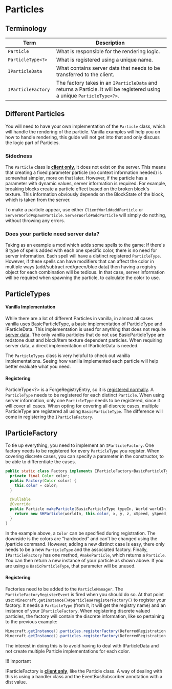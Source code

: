 Particles
=========

Terminology
-----------

| Term | Description |
|----------------|----------------|
| `Particle` | What is responsible for the rendering logic. |
| `ParticleType<?>` | What is registered using a unique name. |
| `IParticleData` | What contains server data that needs to be transferred to the client. |
| `IParticleFactory` | The factory takes in an `IParticleData` and returns a Particle. It will be registered using a unique `ParticleType<?>`. |

Different Particles
-------------------

You will need to have your own implementation of the `Particle` class, which will handle the rendering of the particle. Vanilla examples will help you on how to handle rendering, this guide will not get into that and only discuss the logic part of Particles.

### Sidedness
The `Particle` class is [**client only**][sides], it does not exist on the server. This means that creating a fixed parameter particle (no context information needed) is somewhat simpler, more on that later. However, if the particle has a parameter with dynamic values, server information is required. For example, breaking blocks create a particle effect based on the broken block's texture. This information obviously depends on the BlockState of the block, which is taken from the server.

To make a particle appear, use either `ClientWorld#addParticle` or
`ServerWorld#spawnParticle`. `ServerWorld#addParticle` will simply do nothing, without throwing any errors.

### Does your particle need server data?
Taking as an example a mod which adds some spells to the game: If there's 8 type of spells added with each one specific color, there is no need for server information. Each spell will have a distinct registered `ParticleType`. 
However, if these spells can have modifiers that can affect the color in multiple ways (add/subtract red/green/blue data) then having a registry object for each combination will be tedious. In that case, server information will be required when spawning the particle, to calculate the color to use.

ParticleTypes
-------------

#### Vanilla Implementation
While there are a lot of different Particles in vanilla, in almost all cases vanilla uses BasicParticleType, a basic implementation of ParticleType and IParticleData. This implementation is used for anything that does not require [server data][servdat]. The only vanilla particles that do not use BasicParticleType are redstone dust and block/item texture dependent particles. When requiring server data, a direct implementation of IParticleData is needed. 

The `ParticleTypes` class is very helpful to check out vanilla implementations. Seeing how vanilla implemented each particle will help better evaluate what you need.

#### Registering
ParticleType<?> is a ForgeRegistryEntry, so it is [registered normally][registration]. A `ParticleType` needs to be registered for each distinct `Particle`. When using server information, only one `ParticleType` needs to be registered, since it will cover all cases. When opting for covering all discrete cases, multiple ParticleType are registered all using `BasicParticleType`. The difference will come in registering the `IParticleFactory`.

IParticleFactory
----------------

To tie up everything, you need to implement an `IParticleFactory`. One factory needs to be registered for every `ParticleType` you register. 
When covering discrete cases, you can specify a parameter in the constructor, to be able to differentiate the cases.
```java
public static class Factory implements IParticleFactory<BasicParticleType> {
  private final Color color;
  public Factory(Color color) {
    this.color = color;
  }

  @Nullable
  @Override
  public Particle makeParticle(BasicParticleType typeIn, World worldIn, double x, double y, double z, double xSpeed, double ySpeed, double zSpeed) {
    return new SHParticle(worldIn, this.color, x, y, z, xSpeed, ySpeed, zSpeed);
  }
}
```
In the example above, a `Color` can be specified during registration. The downside is the colors are "hardcoded" and can't be changed using the /particle command. However, adding a new distinct case is easy, there only needs to be a new `ParticleType` and the associated factory. Finally, `IParticleFactory` has one method, `#makeParticle`, which returns a `Particle`. You can then return a new instance of your particle as shown above. If you are using a `BasicParticleType`, that parameter will be unused.

#### Registering
Factories need to be added to the `ParticleManager`. The `ParticleFactoryRegisterEvent` is fired when you should do so. At that point use: `Minecraft.getInstance()#particles#registerFactory()` to register your factory. It needs a `ParticleType` (from it, it will get the registry name) and an instance of your `IParticleFactory`. When registering discrete valued particles, the factory will contain the discrete information, like so pertaining to the previous example:
```java 
Minecraft.getInstance().particles.registerFactory(DeferredRegistration.HEART_CRYSTAL_PARTICLE.get(), new SHParticle.Factory(Color.FIREBRICK));
Minecraft.getInstance().particles.registerFactory(DeferredRegistration.POWER_CRYSTAL_PARTICLE.get(), new SHParticle.Factory(Color.ROYALBLUE));
```
The interest in doing this is to avoid having to deal with IParticleData and not create multiple Particle implementations for each color.

!!! important

  IParticleFactory is [**client only**][sides], like the Particle class. A way of dealing with this is using a handler class and the EventBusSubscriber annotation with a dist value.

[registration]: registries.md#registering-things
[sides]: sides.md
[servdat]: #does-your-particle-need-server-data
